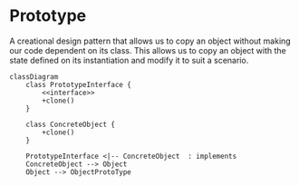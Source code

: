 # Prototype

A creational design pattern that allows us to copy an object without making our code dependent on its class. This allows us to copy an object with the state defined on its instantiation and modify it to suit a scenario.

```mermaid
classDiagram
    class PrototypeInterface {
        <<interface>>
        +clone()
    }

    class ConcreteObject {
        +clone()
    }

    PrototypeInterface <|-- ConcreteObject  : implements
    ConcreteObject --> Object 
    Object --> ObjectProtoType
```

